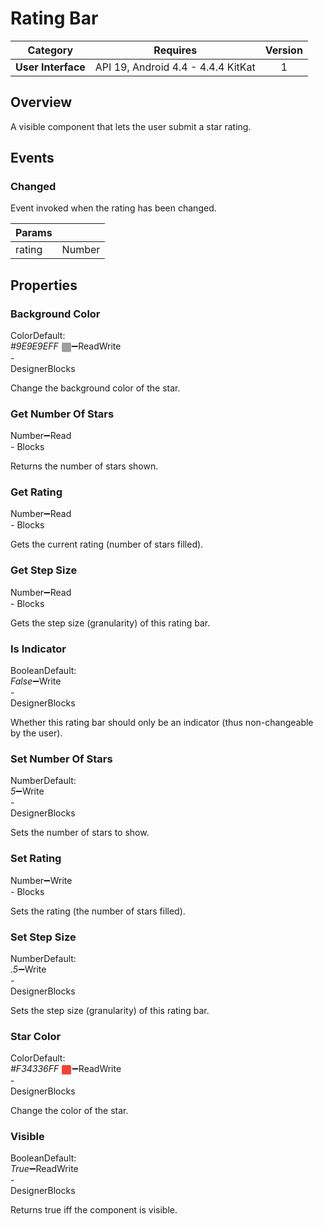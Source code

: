 # Rating Bar

| Category | Requires | Version |
|:--------:|:-------:|:--------:|
|**User Interface**|<span class="chip chip-any">API 19, Android 4.4 - 4.4.4 KitKat</span>|<span class="chip chip-number">1</span>|

## Overview

A visible component that lets the user submit a star rating.

## Events

### Changed

Event invoked when the rating has been changed.

<div class="block" ai2-block="event" not-rendered="true" value="%7B%22componentName%22:%20%22Rating%20Bar%22,%20%22name%22:%20%22Changed%22,%20%22param%22:%20%5B%22rating%22%5D%7D"></div>

| Params | []() |
|--------|------|
|rating|<span class="chip chip-number">Number</span>|

## Properties

### Background Color

<span style="user-select: none; white-space:pre-wrap;"><span class="chip chip-color">Color</span><span class="chip chip-color">Default: <i>#9E9E9EFF</i>&nbsp;<span style="width: 15px; height: 15px; margin: auto; display: inline-block; border: 1px solid white; vertical-align: middle; border-radius: 3px; background-color: #9E9E9E;"></span></span>:heavy_minus_sign:<span class="chip chip-rw">Read</span><span class="chip chip-rw">Write</span> - <span class="chip chip-bd">Designer</span><span class="chip chip-bd">Blocks</span></span>

Change the background color of the star.

<div class="block" ai2-block="property" not-rendered="true" value="%7B%22componentName%22:%20%22Rating%20Bar%22,%20%22name%22:%20%22Background%20Color%22,%20%22getter%22:%20true%7D"></div>
<div class="block" ai2-block="property" not-rendered="true" value="%7B%22componentName%22:%20%22Rating%20Bar%22,%20%22name%22:%20%22Background%20Color%22,%20%22getter%22:%20false%7D"></div>

### Get Number Of Stars

<span style="user-select: none; white-space:pre-wrap;"><span class="chip chip-number">Number</span>:heavy_minus_sign:<span class="chip chip-rw">Read</span> - <span class="chip chip-bd">Blocks</span></span>

Returns the number of stars shown.

<div class="block" ai2-block="property" not-rendered="true" value="%7B%22componentName%22:%20%22Rating%20Bar%22,%20%22name%22:%20%22Get%20Number%20Of%20Stars%22,%20%22getter%22:%20true%7D"></div>

### Get Rating

<span style="user-select: none; white-space:pre-wrap;"><span class="chip chip-number">Number</span>:heavy_minus_sign:<span class="chip chip-rw">Read</span> - <span class="chip chip-bd">Blocks</span></span>

Gets the current rating (number of stars filled).

<div class="block" ai2-block="property" not-rendered="true" value="%7B%22componentName%22:%20%22Rating%20Bar%22,%20%22name%22:%20%22Get%20Rating%22,%20%22getter%22:%20true%7D"></div>

### Get Step Size

<span style="user-select: none; white-space:pre-wrap;"><span class="chip chip-number">Number</span>:heavy_minus_sign:<span class="chip chip-rw">Read</span> - <span class="chip chip-bd">Blocks</span></span>

Gets the step size (granularity) of this rating bar.

<div class="block" ai2-block="property" not-rendered="true" value="%7B%22componentName%22:%20%22Rating%20Bar%22,%20%22name%22:%20%22Get%20Step%20Size%22,%20%22getter%22:%20true%7D"></div>

### Is Indicator

<span style="user-select: none; white-space:pre-wrap;"><span class="chip chip-boolean">Boolean</span><span class="chip chip-boolean">Default: <i>False</i></span>:heavy_minus_sign:<span class="chip chip-rw">Write</span> - <span class="chip chip-bd">Designer</span><span class="chip chip-bd">Blocks</span></span>

Whether this rating bar should only be an indicator (thus non-changeable by the user).

<div class="block" ai2-block="property" not-rendered="true" value="%7B%22componentName%22:%20%22Rating%20Bar%22,%20%22name%22:%20%22Is%20Indicator%22,%20%22getter%22:%20false%7D"></div>

### Set Number Of Stars

<span style="user-select: none; white-space:pre-wrap;"><span class="chip chip-number">Number</span><span class="chip chip-number">Default: <i>5</i></span>:heavy_minus_sign:<span class="chip chip-rw">Write</span> - <span class="chip chip-bd">Designer</span><span class="chip chip-bd">Blocks</span></span>

Sets the number of stars to show.

<div class="block" ai2-block="property" not-rendered="true" value="%7B%22componentName%22:%20%22Rating%20Bar%22,%20%22name%22:%20%22Set%20Number%20Of%20Stars%22,%20%22getter%22:%20false%7D"></div>

### Set Rating

<span style="user-select: none; white-space:pre-wrap;"><span class="chip chip-number">Number</span>:heavy_minus_sign:<span class="chip chip-rw">Write</span> - <span class="chip chip-bd">Blocks</span></span>

Sets the rating (the number of stars filled).

<div class="block" ai2-block="property" not-rendered="true" value="%7B%22componentName%22:%20%22Rating%20Bar%22,%20%22name%22:%20%22Set%20Rating%22,%20%22getter%22:%20false%7D"></div>

### Set Step Size

<span style="user-select: none; white-space:pre-wrap;"><span class="chip chip-number">Number</span><span class="chip chip-number">Default: <i>.5</i></span>:heavy_minus_sign:<span class="chip chip-rw">Write</span> - <span class="chip chip-bd">Designer</span><span class="chip chip-bd">Blocks</span></span>

Sets the step size (granularity) of this rating bar.

<div class="block" ai2-block="property" not-rendered="true" value="%7B%22componentName%22:%20%22Rating%20Bar%22,%20%22name%22:%20%22Set%20Step%20Size%22,%20%22getter%22:%20false%7D"></div>

### Star Color

<span style="user-select: none; white-space:pre-wrap;"><span class="chip chip-color">Color</span><span class="chip chip-color">Default: <i>#F34336FF</i>&nbsp;<span style="width: 15px; height: 15px; margin: auto; display: inline-block; border: 1px solid white; vertical-align: middle; border-radius: 3px; background-color: #F34336;"></span></span>:heavy_minus_sign:<span class="chip chip-rw">Read</span><span class="chip chip-rw">Write</span> - <span class="chip chip-bd">Designer</span><span class="chip chip-bd">Blocks</span></span>

Change the color of the star.

<div class="block" ai2-block="property" not-rendered="true" value="%7B%22componentName%22:%20%22Rating%20Bar%22,%20%22name%22:%20%22Star%20Color%22,%20%22getter%22:%20true%7D"></div>
<div class="block" ai2-block="property" not-rendered="true" value="%7B%22componentName%22:%20%22Rating%20Bar%22,%20%22name%22:%20%22Star%20Color%22,%20%22getter%22:%20false%7D"></div>

### Visible

<span style="user-select: none; white-space:pre-wrap;"><span class="chip chip-boolean">Boolean</span><span class="chip chip-boolean">Default: <i>True</i></span>:heavy_minus_sign:<span class="chip chip-rw">Read</span><span class="chip chip-rw">Write</span> - <span class="chip chip-bd">Designer</span><span class="chip chip-bd">Blocks</span></span>

Returns true iff the component is visible.

<div class="block" ai2-block="property" not-rendered="true" value="%7B%22componentName%22:%20%22Rating%20Bar%22,%20%22name%22:%20%22Visible%22,%20%22getter%22:%20true%7D"></div>
<div class="block" ai2-block="property" not-rendered="true" value="%7B%22componentName%22:%20%22Rating%20Bar%22,%20%22name%22:%20%22Visible%22,%20%22getter%22:%20false%7D"></div>
